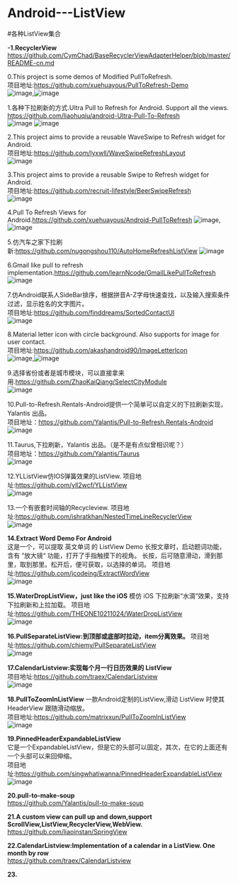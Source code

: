 # Android---ListView
#各种ListView集合

**-1.RecyclerView**            
https://github.com/CymChad/BaseRecyclerViewAdapterHelper/blob/master/README-cn.md


0.This project is some demos of Modified PullToRefresh.             
项目地址:https://github.com/xuehuayous/PullToRefresh-Demo              
![image](https://raw.githubusercontent.com/xuehuayous/PullToRefresh-Demo/master/JingDong/jingdong_header_demo.gif),![image](https://raw.githubusercontent.com/xuehuayous/PullToRefresh-Demo/master/MeiTuan/meituan_header_demo.gif)               


1.各种下拉刷新的方式.Ultra Pull to Refresh for Android. Support all the views.        
https://github.com/liaohuqiu/android-Ultra-Pull-To-Refresh               
![image](https://camo.githubusercontent.com/d3fbe757c87fddc94e998ebdd08ac55956aed1cf/687474703a2f2f737261696e2d6769746875622e71696e6975646e2e636f6d2f756c7472612d7074722f73746f72652d686f7573652d737472696e672e676966)
![image](https://camo.githubusercontent.com/588a2ef2cdcfb6c71e88437df486226dd15605b3/687474703a2f2f737261696e2d6769746875622e71696e6975646e2e636f6d2f756c7472612d7074722f73746f72652d686f7573652d737472696e672d61727261792e676966)


2.This project aims to provide a reusable WaveSwipe to Refresh widget for Android.              
项目地址:https://github.com/lyxwll/WaveSwipeRefreshLayout                      
![image](https://github.com/lyxwll/WaveSwipeRefreshLayout/blob/master/sc/animation.gif)


3.This project aims to provide a reusable Swipe to Refresh widget for Android.                    
项目地址:https://github.com/recruit-lifestyle/BeerSwipeRefresh           
![image](https://github.com/recruit-lifestyle/BeerSwipeRefresh/blob/master/sc/animation_beer.gif)


4.Pull To Refresh Views for Android.https://github.com/xuehuayous/Android-PullToRefresh
![image](https://raw.githubusercontent.com/xuehuayous/Android-PullToRefresh/master/swipelisview_demo.gif),![image](https://raw.githubusercontent.com/xuehuayous/Android-PullToRefresh/master/recyclerView_demo.gif)


5.仿汽车之家下拉刷新:https://github.com/nugongshou110/AutoHomeRefreshListView
  ![image](https://camo.githubusercontent.com/21127410f6f8231ed424ebaf76ea3d20c6a4f7d9/687474703a2f2f696d672e626c6f672e6373646e2e6e65742f3230313531313031313435373033323730)
  

6.Gmail like pull to refresh implementation.https://github.com/learnNcode/GmailLikePullToRefresh
![image](https://camo.githubusercontent.com/1d49229fc740c0752731cbd6067df93b84b30525/68747470733a2f2f646c2e64726f70626f7875736572636f6e74656e742e636f6d2f752f36313931393233322f6c6561726e4e636f64652f476d61696c4c696b6550756c6c546f526566726573682f676d61696c4c696b654c6f6164696e672e676966)

7.仿Android联系人SideBar排序，根据拼音A-Z字母快速查找，以及输入搜索条件过滤，显示姓名的文字图片。              
项目地址:https://github.com/finddreams/SortedContactUI          
![image](https://camo.githubusercontent.com/de9713f2c95de7253e5b57c33827a25a04c53be7/687474703a2f2f696d672e626c6f672e6373646e2e6e65742f3230313530333235313631383033383637)


8.Material letter icon with circle background. Also supports for image for user contact.               
项目地址:https://github.com/akashandroid90/ImageLetterIcon             
![image](https://github.com/akashandroid90/ImageLetterIcon/blob/master/images/one.png),![image](https://github.com/akashandroid90/ImageLetterIcon/blob/master/images/two.png)        

9.选择省份或者是城市模块，可以直接拿来用.https://github.com/ZhaoKaiQiang/SelectCityModule                 
![image](https://camo.githubusercontent.com/42de7e5e764d83afdc116fa3ba1ef423d2aefe4e/687474703a2f2f6931312e74696574756b752e636f6d2f333261623439616333383262376466642e676966)             


10.Pull-to-Refresh.Rentals-Android提供一个简单可以自定义的下拉刷新实现，Yalantis 出品。            
项目地址：https://github.com/Yalantis/Pull-to-Refresh.Rentals-Android             
![image](https://camo.githubusercontent.com/d406ac5a03a2b1fa5cf41fadc8d2408cb8709bdc/68747470733a2f2f6431337961637572716a676172612e636c6f756466726f6e742e6e65742f75736572732f3132353035362f73637265656e73686f74732f313635303331372f7265616c6573746174652d70756c6c5f312d322d332e676966)          


11.Taurus,下拉刷新，Yalantis 出品。（是不是有点似曾相识呢？）          
项目地址：https://github.com/Yalantis/Taurus          
![image](https://camo.githubusercontent.com/3a24e22eb3f8338573dba0701c089c12f6b70f11/68747470733a2f2f6431337961637572716a676172612e636c6f756466726f6e742e6e65742f75736572732f3132353035362f73637265656e73686f74732f313632333133312f746f7572732d70756c6c2d616972706c616e655f322d322d332e676966)


12.YLListView仿IOS弹簧效果的ListView.
项目地址:https://github.com/yll2wcf/YLListView                             
![image](https://raw.githubusercontent.com/yll2wcf/YLListView/master/gif/1.gif)


13.一个有嵌套时间轴的Recycleview.
项目地址:https://github.com/ishratkhan/NestedTimeLineRecyclerView                         
![image](https://i.imgur.com/IsuDF6g.gif)


**14.Extract Word Demo For Android**                     
这是一个，可以提取 英文单词 的 ListView Demo
长按文章时，启动题词功能，含有 ”放大镜“ 功能，打开了手指触摸下的视角。
长按，后可随意滑动，滑到那里，取到那里。松开后，便可获取，以选择的单词。
项目地址:https://github.com/jcodeing/ExtractWordView         
![image](https://raw.githubusercontent.com/jcodeing/ExtractWordView/master/lookme.gif)           


**15.WaterDropListView，just like the iOS**
模仿 iOS 下拉刷新“水滴”效果，支持下拉刷新和上拉加载。
项目地址:https://github.com/THEONE10211024/WaterDropListView              
![image](https://github.com/THEONE10211024/WaterDropListView/blob/master/demo/demo.gif)             


**16.PullSeparateListView:到顶部或底部时拉动，item分离效果。**
项目地址:https://github.com/chiemy/PullSeparateListView                         
![image](https://github.com/chiemy/PullSeparateListView/blob/master/capture.gif)                    


**17.CalendarListview:实现每个月一行日历效果的 ListView**       
项目地址:https://github.com/traex/CalendarListview               
![image](https://github.com/traex/CalendarListview/blob/master/demo.gif)                      


**18.PullToZoomInListView**
一款Android定制的ListView,滑动 ListView 时使其 HeaderView 跟随滑动缩放。             
项目地址:https://github.com/matrixxun/PullToZoomInListView                      
![image](https://raw.githubusercontent.com/matrixxun/PullToZoomInListView/master/art/pull-to-zoom.gif)         


**19.PinnedHeaderExpandableListView**        
它是一个ExpandableListView，但是它的头部可以固定，其次，在它的上面还有一个头部可以来回伸缩。        
项目地址:https://github.com/singwhatiwanna/PinnedHeaderExpandableListView           
![image](https://camo.githubusercontent.com/fa7f516b0b6e2921007a17cbc359b3f661f32226/687474703a2f2f696d672e626c6f672e6373646e2e6e65742f32303134303531313135313534363834333f77617465726d61726b2f322f746578742f6148523063446f764c324a736232637559334e6b626935755a58517663326c755a33646f5958527064324675626d453d2f666f6e742f3561364c354c32542f666f6e7473697a652f3430302f66696c6c2f49304a42516b46434d413d3d2f646973736f6c76652f37302f677261766974792f536f75746845617374)                


**20.pull-to-make-soup**                 
https://github.com/Yalantis/pull-to-make-soup      


**21.A custom view can pull up and down,support ScrollView,ListView,RecyclerView,WebView.**       
https://github.com/liaoinstan/SpringView           


**22.CalendarListview:Implementation of a calendar in a ListView. One month by row**     
https://github.com/traex/CalendarListview                 


**23.**

























